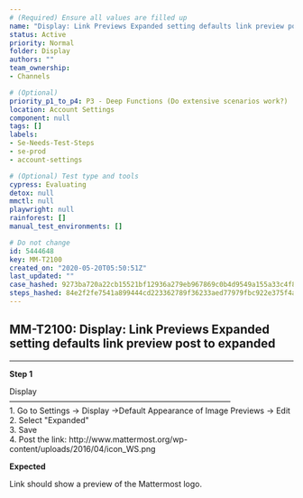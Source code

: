 ```yaml
---
# (Required) Ensure all values are filled up
name: "Display: Link Previews Expanded setting defaults link preview post to expanded"
status: Active
priority: Normal
folder: Display
authors: ""
team_ownership: 
- Channels

# (Optional)
priority_p1_to_p4: P3 - Deep Functions (Do extensive scenarios work?)
location: Account Settings
component: null
tags: []
labels: 
- Se-Needs-Test-Steps
- se-prod
- account-settings

# (Optional) Test type and tools
cypress: Evaluating
detox: null
mmctl: null
playwright: null
rainforest: []
manual_test_environments: []

# Do not change
id: 5444648
key: MM-T2100
created_on: "2020-05-20T05:50:51Z"
last_updated: ""
case_hashed: 9273ba720a22cb15521bf12936a279eb967869c0b4d9549a155a33c4f8e4d23719917b2c9e4551b7263bfcb328c98dea
steps_hashed: 84e2f2fe7541a899444cd223362789f36233aed77979fbc922e375f4a20ec816bd6f8ba0d7906f6d644d53359459ddf2
---
```


<!-- (Auto-generated) Based on frontmatter's "key" and "name" -->

## MM-T2100: Display: Link Previews Expanded setting defaults link preview post to expanded

---

**Step 1**

Display\
————————————————————————————\
1\. Go to Settings -> Display ->Default Appearance of Image Previews -> Edit\
2\. Select "Expanded"\
3\. Save\
4\. Post the link: http\://www\.mattermost.org/wp-content/uploads/2016/04/icon\_WS.png

**Expected**

​​​​Link should show a preview of the Mattermost logo.
